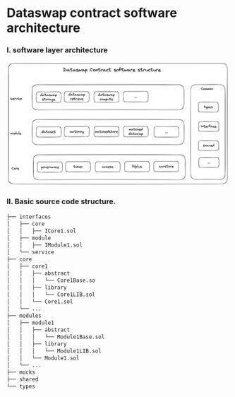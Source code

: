 # Dataswap  contract software architecture

### I. software layer architecture
![](../../doc/img/contractSWStructure.png)

### II. Basic source code structure.
```
├── interfaces
│   ├── core
│   │   ├── ICore1.sol
│   ├── module
│   │   ├── IModule1.sol
│   └── service
├── core
│   ├── core1
│   │   ├── abstract 
│   │   │   └── Core1Base.so 
│   │   ├── library 
│   │   │   └── Core1LIB.sol
│   │   └── Core1.sol 
│   └── ...
├── modules
│   ├── module1
│   │   ├── abstract 
│   │   │   └── Module1Base.sol
│   │   ├── library 
│   │   │   └── Module1LIB.sol
│   │   └── Module1.sol 
│   └── ...
├── mocks
├── shared
└── types
```